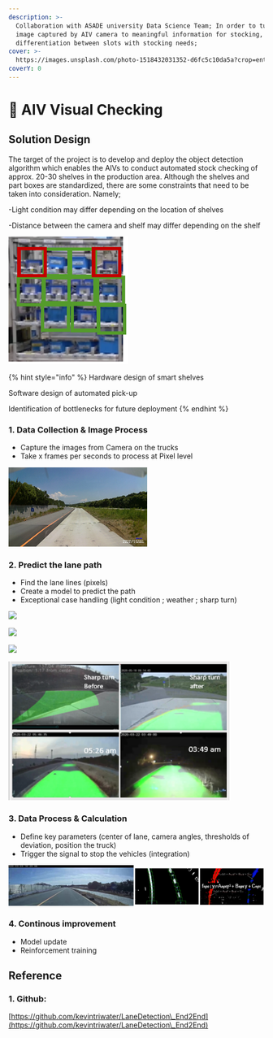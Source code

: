 ```yaml
---
description: >-
  Collaboration with ASADE university Data Science Team; In order to turn the
  image captured by AIV camera to meaningful information for stocking,
  differentiation between slots with stocking needs;
cover: >-
  https://images.unsplash.com/photo-1518432031352-d6fc5c10da5a?crop=entropy&cs=srgb&fm=jpg&ixid=MnwxOTcwMjR8MHwxfHNlYXJjaHw1fHxhdXRvbWF0aW9ufGVufDB8fHx8MTY0OTgyMDQ0Ng&ixlib=rb-1.2.1&q=85
coverY: 0
---
```


# 📇 AIV Visual Checking

## Solution Design

The target of the project is to develop and deploy the object detection algorithm which enables the AIVs to conduct automated stock checking of approx. 20-30 shelves in the production area. Although the shelves and part boxes are standardized, there are some constraints that need to be taken into consideration. Namely;

\-Light condition may differ depending on the location of shelves

\-Distance between the camera and shelf may differ depending on the shelf

![](<../.gitbook/assets/image (4).png>)

{% hint style="info" %}
Hardware design of smart shelves

Software design of automated pick-up&#x20;

Identification of bottlenecks for future deployment&#x20;
{% endhint %}

### 1. Data Collection & Image Process

* Capture the images from Camera on the trucks
* Take x frames per seconds to process at Pixel level

![](<../.gitbook/assets/image (1).png>)

### 2. Predict the lane path

* Find the lane lines (pixels)
* Create a model to predict the path
* Exceptional case handling (light condition ;  weather ; sharp turn)

![](../.gitbook/assets/1\_8Ad83Bjglm4UbyekDSpUXw.png)

![](../.gitbook/assets/1\_Jtis7YWHs6FdRtWQrQjA-A.jpeg)

![](../.gitbook/assets/1\_UXc1hiGAOs4t2i1F6iVVMQ.jpeg)

![](<../.gitbook/assets/image (2) (1).png>)

### 3. Data Process & Calculation&#x20;

* Define key parameters (center of lane, camera angles, thresholds of deviation, position the truck)
* Trigger the signal to stop the vehicles (integration)

![](<../.gitbook/assets/image (3).png>)

### 4. Continous improvement

* Model update
* Reinforcement training

## Reference

### 1. Github:

&#x20;     [https://github.com/kevintriwater/LaneDetection\_End2End](https://github.com/kevintriwater/LaneDetection\_End2End)
